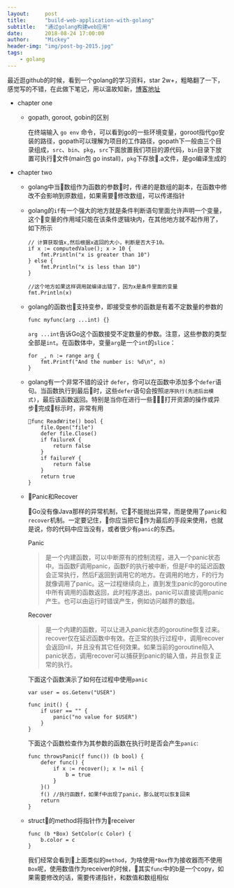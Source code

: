 ```yaml
---
layout:     post
title:      "build-web-application-with-golang"
subtitle:   "通过golang构建web应用"
date:       2018-08-24 17:00:00
author:     "Mickey"
header-img: "img/post-bg-2015.jpg"
tags:
    - golang
---
```


最近逛github的时候，看到一个golang的学习资料，star 2w+，粗略翻了一下，感觉写的不错，在此做下笔记，用以温故知新，[博客地址](https://github.com/astaxie/build-web-application-with-golang/)

* chapter one

    * gopath, goroot, gobin的区别

        在终端输入 `go env` 命令，可以看到go的一些环境变量，goroot指代go安装的路径，gopath可以理解为项目的工作路径，gopath下一般由三个目录组成，`src`、`bin`、`pkg`，`src`下面放置我们项目的源代码，`bin`目录下放置可执行文件(main包 go install)，`pkg`下存放.a文件，是go编译生成的
    
* chapter two

    * golang中当数组作为函数的参数时，传递的是数组的副本，在函数中修改不会影响到原数组，如果需要修改数组，可以传递指针
    * golang的`if`有一个强大的地方就是条件判断语句里面允许声明一个变量，这个变量的作用域只能在该条件逻辑块内，在其他地方就不起作用了，如下所示

        ```
        // 计算获取值x,然后根据x返回的大小，判断是否大于10。
        if x := computedValue(); x > 10 {
            fmt.Println("x is greater than 10")
        } else {
            fmt.Println("x is less than 10")
        }

        //这个地方如果这样调用就编译出错了，因为x是条件里面的变量
        fmt.Println(x)
        ```

    * golang的函数也支持变参，即接受变参的函数是有着不定数量的参数的

        ```
        func myfunc(arg ...int) {}
        ```

        `arg ...int`告诉Go这个函数接受不定数量的参数。注意，这些参数的类型全部是`int`。在函数体中，变量`arg`是一个`int`的`slice`：

        ```
        for _, n := range arg {
            fmt.Printf("And the number is: %d\n", n)
        }
        ```
    * golang有一个非常不错的设计 `defer`，你可以在函数中添加多个`defer`语句。当函数执行到最后时，这些`defer`语句会按照`逆序执行(先进后出模式)`，最后该函数返回。特别是当你在进行一些打开资源的操作或异步完成标示时，非常有用

        ```
        func ReadWrite() bool {
            file.Open("file")
            defer file.Close()
            if failureX {
                return false
            }
            if failureY {
                return false
            }
            return true
        }
        ```
    
    * Panic和Recover

        Go没有像Java那样的异常机制，它不能抛出异常，而是使用了`panic`和`recover`机制。一定要记住，你应当把它作为最后的手段来使用，也就是说，你的代码中应当没有，或者很少有`panic`的东西。

        Panic
        > 是一个内建函数，可以中断原有的控制流程，进入一个panic状态中。当函数F调用panic，函数F的执行被中断，但是F中的延迟函数会正常执行，然后F返回到调用它的地方。在调用的地方，F的行为就像调用了panic。这一过程继续向上，直到发生panic的goroutine中所有调用的函数返回，此时程序退出。panic可以直接调用panic产生。也可以由运行时错误产生，例如访问越界的数组。

        Recover
        > 是一个内建的函数，可以让进入panic状态的goroutine恢复过来。recover仅在延迟函数中有效。在正常的执行过程中，调用recover会返回nil，并且没有其它任何效果。如果当前的goroutine陷入panic状态，调用recover可以捕获到panic的输入值，并且恢复正常的执行。

        下面这个函数演示了如何在过程中使用`panic`

        ```
        var user = os.Getenv("USER")

        func init() {
            if user == "" {
                panic("no value for $USER")
            }
        }
        ```

        下面这个函数检查作为其参数的函数在执行时是否会产生`panic`:

        ```
        func throwsPanic(f func()) (b bool) {
            defer func() {
                if x := recover(); x != nil {
                    b = true
                }
            }()
            f() //执行函数f，如果f中出现了panic，那么就可以恢复回来
            return
        }
        ```

    * struct的method将指针作为receiver

        ```
        func (b *Box) SetColor(c Color) {
            b.color = c
        }
        ```

        我们经常会看到上面类似的`method`，为啥使用`*Box`作为接收器而不使用`Box`呢，使用数值作为receiver的时候，其实`func`中的b是一个copy，如果需要修改的话，需要传递指针，和数值和数组相似
